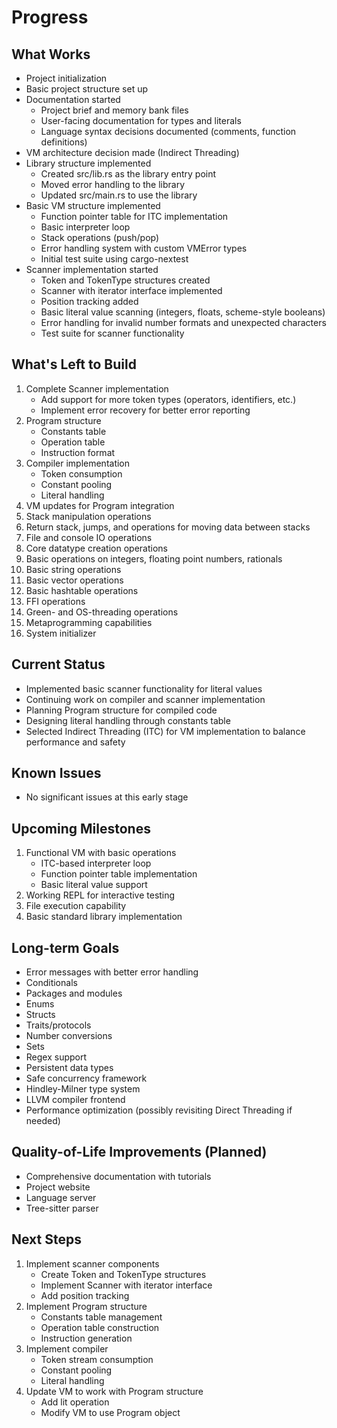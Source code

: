 # Progress

## What Works
- Project initialization
- Basic project structure set up
- Documentation started
  - Project brief and memory bank files
  - User-facing documentation for types and literals
  - Language syntax decisions documented (comments, function definitions)
- VM architecture decision made (Indirect Threading)
- Library structure implemented
  - Created src/lib.rs as the library entry point
  - Moved error handling to the library
  - Updated src/main.rs to use the library
- Basic VM structure implemented
  - Function pointer table for ITC implementation
  - Basic interpreter loop
  - Stack operations (push/pop)
  - Error handling system with custom VMError types
  - Initial test suite using cargo-nextest
- Scanner implementation started
  - Token and TokenType structures created
  - Scanner with iterator interface implemented
  - Position tracking added
  - Basic literal value scanning (integers, floats, scheme-style booleans)
  - Error handling for invalid number formats and unexpected characters
  - Test suite for scanner functionality

## What's Left to Build
1. Complete Scanner implementation
   - Add support for more token types (operators, identifiers, etc.)
   - Implement error recovery for better error reporting
2. Program structure
   - Constants table
   - Operation table
   - Instruction format
3. Compiler implementation
   - Token consumption
   - Constant pooling
   - Literal handling
4. VM updates for Program integration
5. Stack manipulation operations
6. Return stack, jumps, and operations for moving data between stacks
7. File and console IO operations
8. Core datatype creation operations
9. Basic operations on integers, floating point numbers, rationals
10. Basic string operations
11. Basic vector operations
12. Basic hashtable operations
13. FFI operations
14. Green- and OS-threading operations
15. Metaprogramming capabilities
16. System initializer

## Current Status
- Implemented basic scanner functionality for literal values
- Continuing work on compiler and scanner implementation
- Planning Program structure for compiled code
- Designing literal handling through constants table
- Selected Indirect Threading (ITC) for VM implementation to balance performance and safety

## Known Issues
- No significant issues at this early stage

## Upcoming Milestones
1. Functional VM with basic operations
   - ITC-based interpreter loop
   - Function pointer table implementation
   - Basic literal value support
2. Working REPL for interactive testing
3. File execution capability
4. Basic standard library implementation

## Long-term Goals
- Error messages with better error handling
- Conditionals
- Packages and modules
- Enums
- Structs
- Traits/protocols
- Number conversions
- Sets
- Regex support
- Persistent data types
- Safe concurrency framework
- Hindley-Milner type system
- LLVM compiler frontend
- Performance optimization (possibly revisiting Direct Threading if needed)

## Quality-of-Life Improvements (Planned)
- Comprehensive documentation with tutorials
- Project website
- Language server
- Tree-sitter parser

## Next Steps
1. Implement scanner components
   - Create Token and TokenType structures
   - Implement Scanner with iterator interface
   - Add position tracking
2. Implement Program structure
   - Constants table management
   - Operation table construction
   - Instruction generation
3. Implement compiler
   - Token stream consumption
   - Constant pooling
   - Literal handling
4. Update VM to work with Program structure
   - Add lit operation
   - Modify VM to use Program object
